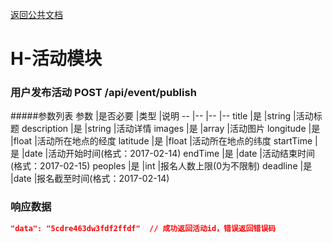 [返回公共文档](/接口文档/1-公共文档.MD)

# H-活动模块


### 用户发布活动  POST   /api/event/publish

#####参数列表
参数			|是否必要		|类型			|说明
--				|--				|--				|--
title			|是				|string			|活动标题
description		|是				|string			|活动详情
images			|是				|array			|活动图片
longitude		|是				|float			|活动所在地点的经度
latitude		|是				|float			|活动所在地点的纬度
startTime		|是				|date			|活动开始时间(格式：2017-02-14)
endTime		|是				|date			|活动结束时间(格式：2017-02-15)
peoples			|是				|int			|报名人数上限(0为不限制)
deadline		|是				|date			|报名截至时间(格式：2017-02-14)


### 响应数据
```json
"data": "5cdre463dw3fdf2ffdf"  // 成功返回活动id，错误返回错误码
```


